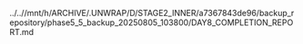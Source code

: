 ../..//mnt/h/ARCHIVE/.UNWRAP/D/STAGE2_INNER/a7367843de96/backup_repository/phase5_5_backup_20250805_103800/DAY8_COMPLETION_REPORT.md